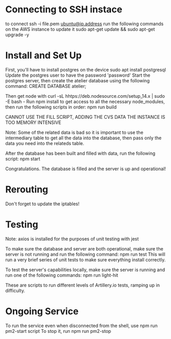 # Connecting to SSH instace
to connect
  ssh -i file.pem ubuntu@ip.address
run the following commands on the AWS instance to update it
  sudo apt-get update && sudo apt-get upgrade -y

# Install and Set Up

First, you'll have to install postgres on the device
  sudo apt install postgresql
Update the postgres user to have the password 'password'
Start the postgres server, then create the atelier database using the following command:
  CREATE DATABASE atelier;

Then get node with
  curl -sL hhtps://deb.nodesource.com/setup_14.x | sudo -E bash -
Run npm install to get access to all the necessary node_modules, then run the following scripts in order:
  npm run build
  <!-- npm run fill -->
<!-- Let both scripts finish running or else the tables will not be ready to accept the data -->
CANNOT USE THE FILL SCRIPT, ADDING THE CVS DATA THE INSTANCE IS TOO MEMORY INTENSIVE

Note: Some of the related data is bad so it is important to use the intermediary table to get all the data into the database, then pass only the data you need into the relateds table.

After the database has been built and filled with data, run the following script:
  npm start

Congratulations. The database is filled and the server is up and operational!

# Rerouting
Don't forget to update the iptables!


# Testing
Note: axios is installed for the purposes of unit testing with jest

To make sure the database and server are both operational, make sure the server is not running and run the following command:
  npm run test
This will run a very brief series of unit tests to make sure everything install correctly.

To test the server's capabilities locally, make sure the server is running and run one of the following commands:
  npm run light-hit

These are scripts to run different levels of Artillery.io tests, ramping up in difficulty.

# Ongoing Service
To run the service even when disconnected from the shell, use npm run pm2-start script
To stop it, run npm run pm2-stop